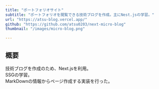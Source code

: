 ```yaml
---
title: "ポートフォリオサイト"
subtitle: "ポートフォリオを閲覧できる技術ブログを作成。主にNest.jsの学習。"
url: "https://atsu-blog.vercel.app/"
github: "https://github.com/atsu0203/next-micro-blog"
thumbnail: "/images/micro-blog.png"

---
```

## 概要
技術ブログを作成のため、Next.jsを利用。  
SSGの学習。  
MarkDownの情報からページ作成する実装を行った。  